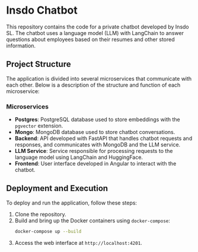 # Insdo Chatbot

This repository contains the code for a private chatbot developed by Insdo SL. The chatbot uses a language model (LLM) with LangChain to answer questions about employees based on their resumes and other stored information.

## Project Structure

The application is divided into several microservices that communicate with each other. Below is a description of the structure and function of each microservice:

### Microservices

- **Postgres**: PostgreSQL database used to store embeddings with the `pgvector` extension.
- **Mongo**: MongoDB database used to store chatbot conversations.
- **Backend**: API developed with FastAPI that handles chatbot requests and responses, and communicates with MongoDB and the LLM service.
- **LLM Service**: Service responsible for processing requests to the language model using LangChain and HuggingFace.
- **Frontend**: User interface developed in Angular to interact with the chatbot.

## Deployment and Execution

To deploy and run the application, follow these steps:

1. Clone the repository.
2. Build and bring up the Docker containers using `docker-compose`:
   ```sh
   docker-compose up --build
   ```
3. Access the web interface at `http://localhost:4201`.




